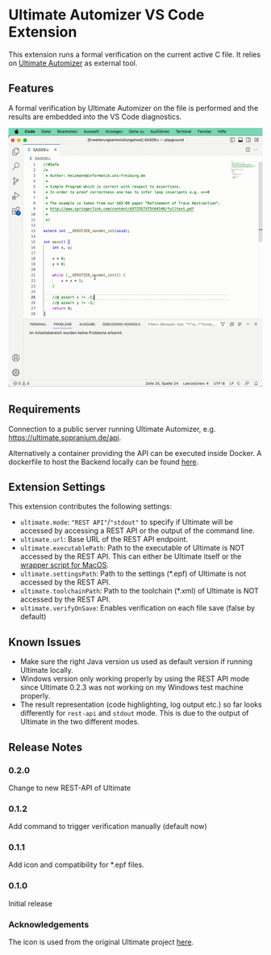 # Ultimate Automizer VS Code Extension

This extension runs a formal verification on the current active C file. It relies on [Ultimate Automizer](https://github.com/ultimate-pa/ultimate) as external tool.

## Features

A formal verification by Ultimate Automizer on the file is performed and the results are embedded into the VS Code diagnostics.

![demonstration](images/demo.gif)

## Requirements

Connection to a public server running Ultimate Automizer, e.g. <https://ultimate.sopranium.de/api>.

Alternatively a container providing the API can be executed inside Docker. A dockerfile to host the
Backend locally can be found [here](https://github.com/FahrJo/ultimate-automizer-docker).

## Extension Settings

This extension contributes the following settings:

* `ultimate.mode`: `"REST API"`/`"stdout"` to specify if Ultimate will be accessed by accessing a REST API or the output of the command line.
* `ultimate.url`: Base URL of the REST API endpoint.
* `ultimate.executablePath`: Path to the executable of Ultimate is NOT accessed by the REST API. This can either be Ultimate itself or the [wrapper script for MacOS](https://github.com/FahrJo/ultimate-automizer-docker).
* `ultimate.settingsPath`: Path to the settings (*.epf) of Ultimate is not accessed by the REST API.
* `ultimate.toolchainPath`: Path to the toolchain (*.xml) of Ultimate is NOT accessed by the REST API.
* `ultimate.verifyOnSave`: Enables verification on each file save (false by default)

## Known Issues

* Make sure the right Java version us used as default version if running Ultimate locally.
* Windows version only working properly by using the REST API mode since Ultimate 0.2.3 was not working on my Windows test machine properly.
* The result representation (code highlighting, log output etc.) so far looks differently for `rest-api` and `stdout` mode. This is due to the output of Ultimate in the two different modes.

## Release Notes

### 0.2.0

Change to new REST-API of Ultimate

### 0.1.2

Add command to trigger verification manually (default now)

### 0.1.1

Add icon and compatibility for *.epf files.

### 0.1.0

Initial release

### Acknowledgements

The icon is used from the original Ultimate project [here](https://github.com/ultimate-pa/ultimate).
